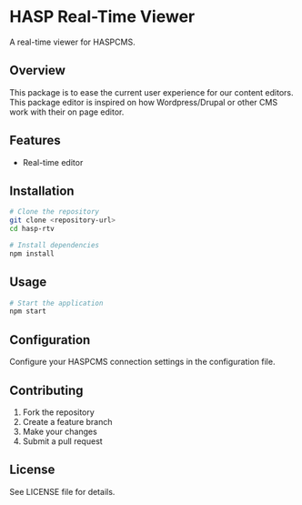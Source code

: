 # HASP Real-Time Viewer

A real-time viewer for HASPCMS.

## Overview

This package is to ease the current user experience for our content editors. This package editor is inspired on how Wordpress/Drupal or other CMS work with their on page editor.

## Features

- Real-time editor

## Installation

```bash
# Clone the repository
git clone <repository-url>
cd hasp-rtv

# Install dependencies
npm install
```

## Usage

```bash
# Start the application
npm start
```

## Configuration

Configure your HASPCMS connection settings in the configuration file.

## Contributing

1. Fork the repository
2. Create a feature branch
3. Make your changes
4. Submit a pull request

## License

See LICENSE file for details.
